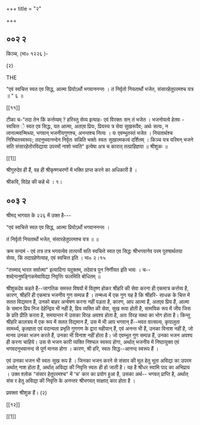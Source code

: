 +++
title = "२"

+++


## ००२ २
किञ्च, (भा० १२२६ )- 

(२) 

THE 

"एवं स्वचित्त स्वत एव सिद्ध, आत्मा प्रियोऽर्थो भगवाननन्तः । तं निर्वृतो नियतार्थो भजेत, संसारहेतूपरमश्च यत्र ॥ " ६ ॥ 

[[११]]

टीका च-"तदा तेन किं कर्त्तव्यम् ? हरिस्तु सेव्य इत्याह- एवं विरक्तः सन् तं भजेत । भजनोयत्वे हेतवः - स्वचित्त े स्वत एव सिद्धः, यत आत्मा, अतएव प्रियः, प्रियस्य त्र सेवा सुखरूपैव; अर्थः सत्यः, न त्वनात्मवन्मिथ्या, भगवान् भजनीयगुणश्च, अनन्तश्च नित्यः । यः एवम्भूतस्तं भजेत । नियतार्थश्च निश्चितस्वरूपः; तदनुभवानन्देन निर्वृतः सन्निति भक्तेः स्वतः सुखात्मकत्वं दर्शितम् । किञ्च यत्र यरिमन् भजने सति संसारहेतोरविद्याया उपरमों नाशो भवति" इत्येषा अत्र च कारात् तत्प्राहिज्ञया ॥ श्रीशुकः ॥ 

[[1]]

श्रीगुरुदेव ही हैं, वह ही श्रीकृष्णचरणों में भक्ति प्राप्त करने का अधिकारी है । 

श्रीकवि, विदेह की कहे थे । १। 


## ००३ २
श्रीमद् भागवत के २२६ में उक्त है--- 

"एवं स्वचित्ते स्वत एव सिद्ध, आत्मा प्रियोऽर्थो भगवाननन्तः । 

तं निर्वृतो नियतार्थो भजेत, संसारहेतुपरमश्च यत्र ॥ ॥ 

क्रम सन्दमं - एवं तत्र तत्र भगवत्येव तात्पर्य्ये सति स्वचित्ते स्वत एव सिद्धः श्रीभगवानेव परम पुरुषार्थतया सेव्यः, किं तदाग्रहेणेत्याह, एवं स्वचित्त इति । भा० २।१५ 

"तस्माद् भारत सर्वात्मा" इत्यादिना यदुक्तम्, तदेवात्र पुन निर्णीयत इति भावः । च--शब्देनानुषङ्गिकमेवाविद्या निवृत्तिः फलमिति बोधितम् ॥ 

श्रीशुकदेव कहते हैं--जागतिक समस्त विषयों में वितृष्ण होकर श्रीहरि की सेवा करना ही एकमात्र कर्त्तव्य है, कारण, श्रीहरि ही एकमात्र भजनीय गुण सम्पन्न हैं । तन्मध्य में एक गुण यह है कि श्रीहरि- साधक के चित्त में सतत विद्यमान हैं, उनको बाहर अन्वेषण करना नहीं पड़ता है, कारण, आप आत्मा हैं, अतएव प्रिय हैं, आत्मा के समान प्रिय निज देहेन्द्रिय भी नहीं है, प्रिय व्यक्ति की सेवा, सुख रूपा होती है, सामयिक रूप में जीव जिस के प्रति प्रीति करता है, समयान्तर में उसका विरह अवश्य होता है, अतः विरह व्यथा का भोग होता है। किन्तु श्रीहरि कालत्रय में एक रूप में सतत विद्यमान हैं, उस में भी आप भगवान् हैं--भवत वात्सल्य, कृपालुता सामर्थ्य, कृतज्ञता एवं वदान्यता प्रभृति गुणगण के द्वारा महीयान् हैं, एवं अनन्त भी हैं, उनका विनाश नहीं है, जो मानव उनका भजन करते हैं, उनका भी विनाश नहीं होता है। जो एवम्भूत गुण सम्पन्न हैं, उनका भजन अवश्य ही करना चाहिये। उस से भजन कारी व्यक्ति निश्चल स्वरूप होगा, अर्थात् भजनीय में निष्ठायुक्त एवं भगवदनुभवानन्द से पूर्ण मानस होगा । कारण, श्री हरि, स्वतः सिद्ध--आनन्द स्वरूप हैं । 

एवं उनका भजन भी स्वतः सुख रूप है । जिनका भजन करने से संसार की मूल हेतु भूता अविद्या का उपरम अर्थात् नाश होता है, अर्थात् अविद्या की निवृत्ति स्वतः ही हो जाती है। यह है श्रीधर स्वामि पाद का अभिप्राय । उक्त श्लोक "संसार हेतूपरमश्च" में 'च' कार का प्रयोग हुआ है, उसका अर्थ-- भगवत् प्राप्ति है, अर्थात् संस र हेतु अविद्या की निवृत्ति के अनन्तर श्रीभगवत् साक्षात् कार होता है । 

प्रवक्ता श्रीशुक हैं। (२) 

[[१२]] 

[[1]]


